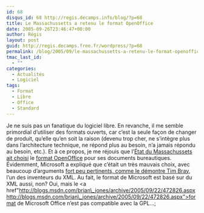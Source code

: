```yaml
---
id: 68
disqus_id: 68 http://regis.decamps.info/blog/?p=68
title: Le Massachussetts a retenu le format OpenOffice
date: 2005-09-26T23:46:47+00:00
author: Régis
layout: post
guid: http://regis.decamps.free.fr/wordpress/?p=68
permalink: /blog/2005/09/le-massachussetts-a-retenu-le-format-openoffice/
tmac_last_id:
  - ""
categories:
  - Actualités
  - Logiciel
tags:
  - Format
  - Libre
  - Office
  - Standard
---
```

Je ne suis pas un fanatique du logiciel libre. En revanche, il me semble primordial d’utiliser des formats ouverts, car c’est la seule façon de changer de produit, qu’elle qu’en soit la raison (devenu trop cher, ne s’intègre plus dans l’architecture technique, ne répond plus au besoin, n’a jamais répondu au besoin, etc.). Et à ce propos, je me réjouis que l’[État du Massachussets ait choisi](hhttp://www.mass.gov/portal/site/massgovportal/menuitem.59254d74c0e831c14db4a11030468a0c/?pageID=itdterminal&L=3&L0=Home&L1=Policies%2c+Standards+%26+Legal&L2=Drafts+for+Review&sid=Aitd&b=terminalcontent&f=policies_standards_ETRM_v3dot5draft_information&csid=Aitd) le [format OpenOffice](http://fr.wikipedia.org/wiki/OpenDocument) pour ses documents bureautiques. Évidemment, Microsoft a expliqué que c’était un très mauvais choix, avec beaucoup d’arguments [fort peu pertinents, comme le démontre Tim Bray](http://www.tbray.org/ongoing/When/200x/2005/09/10/Mass-Opposition), l’un des inventeurs du XML. Au fait, le format de Microsoft est basé sur du XML aussi, non? Oui, mais le <a href"http://blogs.msdn.com/brian\_jones/archive/2005/09/22/472826.aspxhttp://blogs.msdn.com/brian\_jones/archive/2005/09/22/472826.aspx">format de Microsoft Office n’est pas compatible avec la GPL</a>…;
